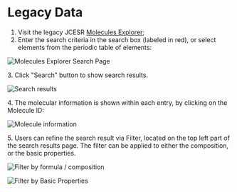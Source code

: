 # Legacy Data

1. Visit the legacy JCESR [Molecules Explorer](https://next-gen.materialsproject.org/molecules/jcesr);
2. Enter the search criteria in the search box (labeled in red), or select elements from the periodic table of elements:

![Molecules Explorer Search Page](../../../.gitbook/assets/molecule\_explorer\_1.png)

3\. Click "Search" button to show search results.

![Search results](../../../.gitbook/assets/molecule\_explorer\_2.png)

4\. The molecular information is shown within each entry, by clicking on the Molecule ID:

![Molecule information](../../../.gitbook/assets/molecule\_explorer\_3.png)

5\. Users can refine the search result via Filter, located on the top left part of the search results page. The filter can be applied to either the composition, or the basic properties.

![Filter by formula / composition](../../../.gitbook/assets/Filter\_1.png)

![Filter by Basic Properties](../../../.gitbook/assets/Filter\_2.png)

